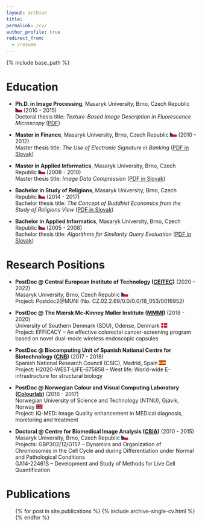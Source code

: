```yaml
---
layout: archive
title:
permalink: /cv/
author_profile: true
redirect_from:
  - /resume
---
```


{% include base_path %}

Education
======
* <b>Ph.D. in Image Processing</b>, Masaryk University, Brno, Czech Republic <img src="../flags/cz.png" height="12px" /> (2010 - 2015) <br />
  Doctoral thesis title: <i>Texture-Based Image Description in Fluorescence Microscopy</i> ([PDF](https://is.muni.cz/th/dcxrf/thesis.pdf))
  
* <b>Master in Finance</b>, Masaryk University, Brno, Czech Republic <img src="../flags/cz.png" height="12" /> (2010 - 2012) <br />
  Master thesis title: <i>The Use of Electronic Signature in Banking </i> ([PDF in Slovak](https://is.muni.cz/th/t7oiw/DP.pdf))
  
* <b>Master in Applied Informatics</b>, Masaryk University, Brno, Czech Republic <img src="../flags/cz.png" height="12"> (2008 - 2010) <br />
  Master thesis title: <i>Image Data Compression</i> ([PDF in Slovak](https://is.muni.cz/th/ohoal/dp.pdf))
  
* <b>Bachelor in Study of Religions</b>, Masaryk University, Brno, Czech Republic <img src="../flags/cz.png" height="12"> (2014 - 2017) <br />
  Bachelor thesis title: <i>The Concept of Buddhist Economics from the Study of Religions View</i> ([PDF in Slovak](https://is.muni.cz/th/ojtm5/Bc.pdf))
  
* <b>Bachelor in Applied Informatics</b>, Masaryk University, Brno, Czech Republic <img src="../flags/cz.png" height="12"> (2005 - 2008) <br />
  Bachelor thesis title: <i>Algorithms for Similarity Query Evaluation</i> ([PDF in Slovak](https://is.muni.cz/th/iln9y/Bc.pdf))

Research Positions
======
* <b>PostDoc @ Central European Institute of Technology ([CEITEC](https://www.ceitec.eu))</b> (2020 - 2022) <br />
  Masaryk University, Brno, Czech Republic <img src="../flags/cz.png" height="12"> <br />
  Project: Postdoc2@MUNI (No. CZ.02.2.69/0.0/0.0/18_053/0016952)

* <b>PostDoc @ The Mærsk Mc-Kinney Møller Institute ([MMMI](https://www.sdu.dk/en/mmmi))</b> (2018 - 2020) <br />
  University of Southern Denmark (SDU), Odense, Denmark <img src="../flags/dk.png" height="12"> <br />
  Project: EFFICACY – An effective colorectal cancer-screening program based on novel dual-mode wireless endoscopic capsules

* <b>PostDoc @ Biocomputing Unit of Spanish National Centre for Biotechnology ([CNB](http://biocomputingunit.es))</b> (2017 - 2018) <br />
  Spanish National Research Council (CSIC), Madrid, Spain <img src="../flags/es.png" height="12"> <br />
  Project: H2020-WEST-LIFE-675858 – West life: World-wide E-infrastructure for structural biology
  
* <b>PostDoc @ Norwegian Colour and Visual Computing Laboratory ([Colourlab](http://colorlab.no))</b> (2016 - 2017) <br />
  Norwegian University of Science and Technology (NTNU), Gjøvik, Norway <img src="../flags/no.png" height="12"> <br />
  Project: IQ-MED: Image Quality enhancement in MEDical diagnosis, monitoring and treatment

* <b>Doctoral @ Centre for Biomedical Image Analysis ([CBIA](https://cbia.fi.muni.cz/))</b> (2010 - 2015) <br />
  Masaryk University, Brno, Czech Republic <img src="../flags/cz.png" height="12"> <br />
  Projects: GBP302/12/G157 – Dynamics and Organization of Chromosomes in the Cell Cycle and during Differentiation under Normal and Pathological Conditions <br />GA14-22461S – Development and Study of Methods for Live Cell Quantification
  

Publications
======
  <ul>{% for post in site.publications %}
    {% include archive-single-cv.html %}
  {% endfor %}</ul>

